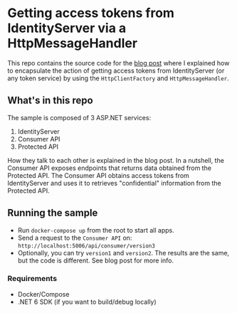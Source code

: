 # Getting access tokens from IdentityServer via a HttpMessageHandler

This repo contains the source code for the 
[blog post](https://blog.joaograssi.com/typed-httpclient-with-messagehandler-getting-accesstokens-from-identityserver/) 
where I explained how to encapsulate the action of getting access tokens
from IdentityServer (or any token service) by using the `HttpClientFactory` and `HttpMessageHandler`.

## What's in this repo

The sample is composed of 3 ASP.NET services:

1. IdentityServer
2. Consumer API
3. Protected API

How they talk to each other is explained in the blog post. In a nutshell, the Consumer API
exposes endpoints that returns data obtained from the Protected API. The Consumer API
obtains access tokens from IdentityServer and uses it to retrieves "confidential" information
from the Protected API.

## Running the sample

- Run `docker-compose up` from the root to start all apps.
- Send a request to the `Consumer API` on: `http://localhost:5006/api/consumer/version3`
- Optionally, you can try `version1` and `version2`. 
  The results are the same, but the code is different. See blog post for more info.

### Requirements

- Docker/Compose
- .NET 6 SDK (if you want to build/debug locally)



